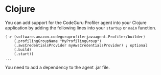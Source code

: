 # Clojure<a name="clojure-language-support"></a>

You can add support for the CodeGuru Profiler agent into your Clojure application by adding the following lines into your `startup` or `main` function\. 

```
(-> (software.amazon.codeguruprofilerjavaagent.Profiler/builder)
    (.profilingGroupName "MyProfilingGroup")
    (.awsCredentialsProvider myAwsCredentialsProvider) ; optional
    (.build)
    (.start))
...
```

You need to add a dependency to the agent \.jar file\.